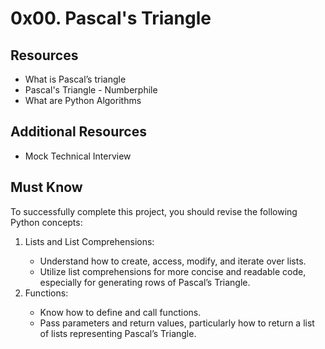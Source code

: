 #  0x00. Pascal's Triangle

## Resources
<ul>
    <li><a>What is Pascal’s triangle</a></li>
    <li><a>Pascal's Triangle - Numberphile</a></li>
    <li><a>What are Python Algorithms</a></li>
</ul>

## Additional Resources
<ul><li>Mock Technical Interview</li></ul>

## Must Know
To successfully complete this project, you should revise the following Python concepts:
<ol type="1">
    <li>Lists and List Comprehensions:</li>
    <ul>
        <li>Understand how to create, access, modify, and iterate over lists.</li>
        <li>Utilize list comprehensions for more concise and readable code, especially for generating rows of Pascal’s Triangle.</li>
    </ul>
    <li>Functions:</li>
    <ul>
        <li>Know how to define and call functions.</li>
        <li>Pass parameters and return values, particularly how to return a list of lists representing Pascal’s Triangle.</li>
    </ul>
</ol>